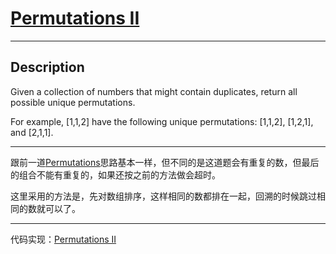 # [Permutations II](https://leetcode.com/problems/permutations-ii/)

---

## Description

Given a collection of numbers that might contain duplicates, return all possible unique permutations.

For example,
[1,1,2] have the following unique permutations:
[1,1,2], [1,2,1], and [2,1,1].

---

跟前一道[Permutations](https://leetcode.com/problems/permutations/)思路基本一样，但不同的是这道题会有重复的数，但最后的组合不能有重复的，如果还按之前的方法做会超时。

这里采用的方法是，先对数组排序，这样相同的数都排在一起，回溯的时候跳过相同的数就可以了。

---

代码实现：[Permutations II](./PermutationsII.py)

